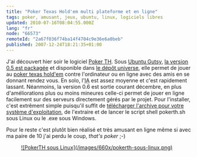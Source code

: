 ```yaml
---
title: "Poker Texas Hold'em multi plateforme et en ligne"
tags: poker, amusant, jeux, ubuntu, linux, logiciels libres
updated: 2010-07-16T08:04:55.000Z
lang: "fr"
node: "66573"
remoteId: "2a67f036f74ba14f4704c9e36e6a0beb"
published: 2007-12-24T18:21:35+01:00
---
```


J'ai découvert hier soir le logiciel [Poker TH](http://www.pokerth.net). Sous [Ubuntu Gutsy](http://doc.ubuntu-fr.org/gutsy), [la version 0.5 est packagée](http://packages.ubuntu.com/gutsy/games/pokerth) et disponible dans [le dépôt universe](http://doc.ubuntu-fr.org/depots_gutsy), elle permet de jouer au [poker texas hold'em](http://fr.wikipedia.org/wiki/Texas_hold%27em) contre l'ordinateur ou en ligne avec des amis en se donnant rendez vous. En solo, l'<abbr title="Intelligence Artificielle">IA</abbr>  est assez moyenne et c'est rapidement lassant. Néanmoins, la version 0.6 est sortie courant décembre, en plus d'améliorations plus ou moins mineures celle-ci permet de jouer en ligne facilement sur des serveurs directement gérés par le projet. Pour l'installer, c'est extrêment simple puisqu'il suffit de [télécharger l'archive pour votre système d'exploitation](http://www.pokerth.net/content/view/16/60/), de l'extraire et de lancer le script shell pokerth.sh sous Linux ou le .exe sous Windows.


Pour le reste c'est plutôt bien réalisé et très amusant en ligne même si avec ma paire de 10 j'ai perdu le coup, *that's poker* ;-)

<figure class="object-center"><a href="/images/pokerth-sous-linux.png">![PokerTH sous Linux](/images/660x/pokerth-sous-linux.png)
</a></figure>

